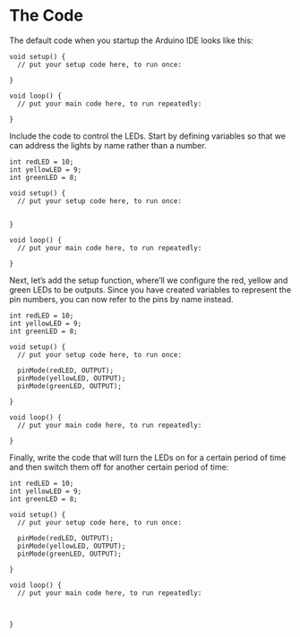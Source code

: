 # The Code

The default code when you startup the Arduino IDE looks like this:   


```text
void setup() {
  // put your setup code here, to run once:

}

void loop() {
  // put your main code here, to run repeatedly:

}
```

Include the code to control the LEDs. Start by defining variables so that we can address the lights by name rather than a number. 

```text
int redLED = 10;
int yellowLED = 9;
int greenLED = 8;

void setup() {
  // put your setup code here, to run once:
  

}

void loop() {
  // put your main code here, to run repeatedly:

}
```

Next, let’s add the setup function, where’ll we configure the red, yellow and green LEDs to be outputs. Since you have created variables to represent the pin numbers, you can now refer to the pins by name instead.

```text
int redLED = 10;
int yellowLED = 9;
int greenLED = 8;

void setup() {
  // put your setup code here, to run once:
  
  pinMode(redLED, OUTPUT);
  pinMode(yellowLED, OUTPUT);
  pinMode(greenLED, OUTPUT);

}

void loop() {
  // put your main code here, to run repeatedly:

}
```

Finally, write the code that will turn the LEDs on for a certain period of time and then switch them off for another certain period of time:

```text
int redLED = 10;
int yellowLED = 9;
int greenLED = 8;

void setup() {
  // put your setup code here, to run once:
  
  pinMode(redLED, OUTPUT);
  pinMode(yellowLED, OUTPUT);
  pinMode(greenLED, OUTPUT);

}

void loop() {
  // put your main code here, to run repeatedly:
  
  

}
```

